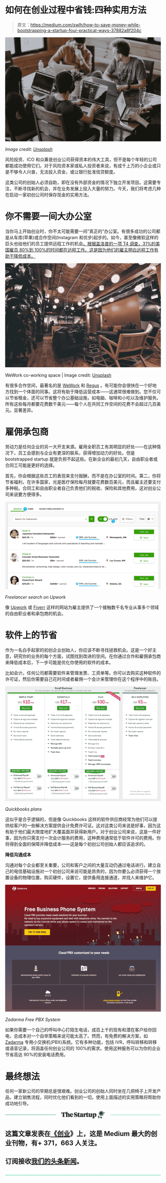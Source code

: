 # 如何在创业过程中省钱:四种实用方法

> 原文：<https://medium.com/swlh/how-to-save-money-while-bootstrapping-a-startup-four-practical-ways-37882a6f204c>

![](img/fc3fcfec577d05759c452c070a4def88.png)

*Image credit:* [*Unsplash*](https://unsplash.com/photos/QckxruozjRg)

风险投资、ICO 和众筹是创业公司获得资本的伟大工具，但不是每个年轻的公司都能成功使用它们。对于风险资本家或私人投资者来说，有成千上万的小企业或只是不够令人兴奋，无法投入资金，或让银行批准信贷额度。

这类公司的创始人必须自助，即在没有外部资金的情况下独立开发项目。这需要专注，不断寻找新的机会，并在业务发展上投入大量的努力。今天，我们将考虑几种在启动一家初创公司时保存现金的实用方法。

# 你不需要一间大办公室

当你马上开始创业时，你不太可能需要一间“真正的”办公室。有很多成功的公司都是从车库(苹果)或合作空间(Instagram 和优步)起步的。如今，甚至像微软这样的巨头也给他们的员工提供远程工作的机会[。根据盖洛普的一项 T4 调查，31%的美国雇员 80%到 100%的时间都在远程工作。这是因为他们的雇主明白远程工作有助于降低成本。](https://www.businessinsider.com/microsoft-new-york-workers-wework-2016-11)

![](img/794846252275ddf4c7c16c937377d636.png)

WeWork co-working space | Image credit: [Unsplash](https://unsplash.com/photos/VGvRb8TQ7-k)

有很多合作空间，最著名的是 [WeWork](https://www.wework.com/) 和 [Regus](https://www.regus.com/) 。有可能你会很快在一个好地方找到一个体面的同事。这将有助于降低运营成本——这通常很难做到。您不仅可以节省租金，还可以节省整个办公基础设施，如电脑、咖啡和小吃以及维护服务。所有这些每月都要花费数千美元——每个人在共同工作空间的花费不会超过几百美元。显著差异。

# **雇佣承包商**

劳动力是任何企业的另一大开支来源。雇用全职员工有其明显的好处——在这种情况下，员工会感到与企业有更深的联系，获得增加动力的好处。但是 bootstrapped startup 就是负担不起这些。在新企业的最初几天，自由职业者或合同工可能是更好的选择。

首先，你会根据这些员工的表现来支付报酬，而不是在办公室的时间。第二，你将节省福利，在许多国家，光是医疗保险每月就要花费数百美元，而且雇主还要支付多种税。合同工和自由职业者自己负责他们的税收、保险和其他费用，这对创业公司来说要方便得多。

![](img/5a6828011ccb02df068de5c2607f27f6.png)

*Freelancer search on Upwork*

像 [Upwork](http://upwork.com/) 或 [Fiverr](https://www.fiverr.com/) 这样的网站为雇主提供了一个接触数千名专业从事多个领域的自由职业者和承包商的机会。

# **软件上的节省**

作为一名白手起家的初创企业创始人，你应该不断寻找拯救机会。这是一个好主意，研究你的业务的每个方面，试图找到改进的空间。在你通过合作和雇佣承包商来降低成本后，下一步可能是优化你使用的软件的成本。

比如会计。任何公司都需要软件来管理发票、工资单等。你可以去购买这种软件的许可证，然后你需要自己花时间或者雇佣一个会计来管理你在这个程序中的账目。

![](img/e32b3cb251c30f7a944af3ea3732e247.png)

*Quickbooks plans*

这似乎是合乎逻辑的，但是像 Quickbooks 这样的软件供应商经常为他们可以提供给客户的一些解决方案提供会计免费许可证。这对这类公司来说是好事，因为这有助于他们最大限度地扩大覆盖面并获得新用户。对于创业公司来说，这是一件好事，因为你只需支付一次会计服务的费用，这种费用通常低于软件许可的费用。你将得到全面的保障并降低成本——这是每个初创公司创始人都应该追求的。

**降低沟通成本**

沟通对每个企业都至关重要，公司和客户之间的大量互动仍通过电话进行。建立自己的电信基础设施对一个初创公司来说可能是昂贵的，因为你要么必须获得一个放置设备的物理位置，购买硬件，设置它，提供备用连接通道，并找人来维护它。

![](img/0425c325215333f0c60d678aaf5f720f.png)

*Zadarma Free PBX System*

如果你需要一个自己的呼叫中心打陌生电话，成百上千的现有和潜在客户给你回电，总成本对一个自举策略来说可能太高了。然而，有免费的解决方案，如 [Zadarma](https://zadarma.com/en/) 专用小交换机(PBX)系统。它有多种功能，包括 IVR，呼叫转移和转移或语音记录，将涵盖任何创业公司的 100%的需求。使用这种服务可以为你的企业节省高达 90%的安装电话费用。

# **最终想法**

任何一家新公司的早期总是很艰难。创业公司的创始人同时坐在几把椅子上开发产品，建立销售流程，同时优化他们看到的一切。使用上面描述的实用策略将帮助你成功地引导。

[![](img/308a8d84fb9b2fab43d66c117fcc4bb4.png)](https://medium.com/swlh)

## 这篇文章发表在[《创业](https://medium.com/swlh)》上，这是 Medium 最大的创业刊物，有+ 371，663 人关注。

## 订阅接收[我们的头条新闻](http://growthsupply.com/the-startup-newsletter/)。

[![](img/b0164736ea17a63403e660de5dedf91a.png)](https://medium.com/swlh)